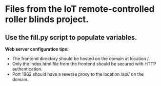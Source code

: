 
# Files from the IoT remote-controlled roller blinds project.

  

## Use the fill.py script to populate variables.

  

**Web server configuration tips:**
 - The frontend directory should be hosted on the domain at location /.
 - Only the index.html file from the frontend should be secured with
   HTTP authentication.
 - Port 1882 should have a reverse proxy to the location /api/ on the
   domain.
